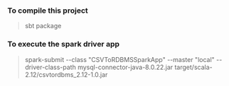 ### To compile this project
> sbt package

### To execute the spark driver app
> spark-submit --class "CSVToRDBMSSparkApp" --master "local" --driver-class-path mysql-connector-java-8.0.22.jar target/scala-2.12/csvtordbms_2.12-1.0.jar 
